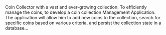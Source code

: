 Coin Collector with a vast and ever-growing collection. To efficiently manage the coins, to develop a coin collection Management Application. The application will allow him to add new coins to the collection, search for specific coins based on various criteria, and persist the collection state in a database...
